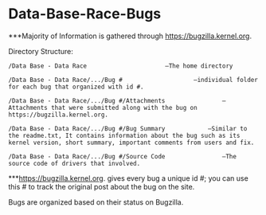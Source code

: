 # Data-Base-Race-Bugs
***Majority of Information is gathered through https://bugzilla.kernel.org.

Directory Structure:

	/Data Base - Data Race						—The home directory

	/Data Base - Data Race/.../Bug #					—individual folder for each bug that organized with id #.

	/Data Base - Data Race/.../Bug #/Attachments				—Attachments that were submitted along with the bug on https://bugzilla.kernel.org.

	/Data Base - Data Race/.../Bug #/Bug Summary 			—Similar to the readme.txt, It contains information about the bug such as its kernel version, short summary, important comments from users and fix.

	/Data Base - Data Race/.../Bug #/Source Code				—The source code of drivers that involved.


***https://bugzilla.kernel.org. gives every bug a unique id #; you can use this # to track the original post about the bug on the site.

Bugs are organized based on their status on Bugzilla.	
